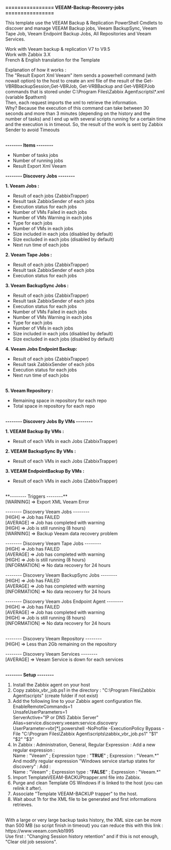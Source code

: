 **================ VEEAM-Backup-Recovery-jobs ================**

This template use the VEEAM Backup & Replication PowerShell Cmdlets to discover and manage VEEAM Backup jobs, Veeam BackupSync, Veeam Tape Job, Veeam Endpoint Backup Jobs, All Repositories and Veeam Services.

Work with Veeam backup & replication V7 to V9.5<br />
Work with Zabbix 3.X<br />
French & English translation for the Template

Explanation of how it works :<br />
The "Result Export Xml Veeam" item sends a powerhell command (with nowait option) to the host to create an xml file of the result of the Get-VBRBbackupSession,Get-VBRJob, Get-VRBBackup and Get-VBREPJob commands that is stored under C:\Program Files\Zabbix Agent\scripts\\*.xml (variable $pathxml)<br />
Then, each request imports the xml to retrieve the information.<br />
Why? Because the execution of this command can take between 30 seconds and more than 3 minutes (depending on the history and the number of tasks) and I end up with several scripts running for a certain time and the execution is in timeout.
So, the result of the work is sent by Zabbix Sender to avoid Timeouts<br /><br />

**-------- Items --------**

  - Number of tasks jobs<br />
  - Number of running jobs<br />
  - Result Export Xml Veeam<br />

**-------- Discovery Jobs --------**

**1. Veeam Jobs :** <br />
  - Result of each jobs (ZabbixTrapper)<br />
  - Result task ZabbixSender of each jobs<br />
  - Execution status for each jobs<br />
  - Number of VMs Failed in each jobs<br />
  - Number of VMs Warning in each jobs<br />
  - Type for each jobs<br />
  - Number of VMs in each jobs<br />
  - Size included in each jobs (disabled by default)<br />
  - Size excluded in each jobs (disabled by default)<br />
  - Next run time of each jobs<br />

**2. Veeam Tape Jobs :**<br />
  - Result of each jobs (ZabbixTrapper)<br />
  - Result task ZabbixSender of each jobs<br />
  - Execution status for each jobs<br />

**3. Veeam BackupSync Jobs :**<br />
  - Result of each jobs (ZabbixTrapper)<br />
  - Result task ZabbixSender of each jobs<br />
  - Execution status for each jobs<br />
  - Number of VMs Failed in each jobs<br />
  - Number of VMs Warning in each jobs<br />
  - Type for each jobs<br />
  - Number of VMs in each jobs<br />
  - Size included in each jobs (disabled by default)<br />
  - Size excluded in each jobs (disabled by default)<br />

**4. Veeam Jobs Endpoint Backup:**<br />
  - Result of each jobs (ZabbixTrapper)<br />
  - Result task ZabbixSender of each jobs<br />
  - Execution status for each jobs<br />
  - Next run time of each jobs<br /><br />

**5. Veeam Repository :**<br />
  - Remaining space in repository for each repo<br />
  - Total space in repository for each repo<br /><br />

**-------- Discovery Jobs By VMs --------**

**1. VEEAM Backup By VMs :**
  - Result of each VMs in each Jobs (ZabbixTrapper)
  
**2. VEEAM BackupSync By VMs :**
  - Result of each VMs in each Jobs (ZabbixTrapper)
  
**3. VEEAM EndpointBackup By VMs :**<br />
  - Result of each VMs in each Jobs (ZabbixTrapper)

<br />
**-------- Triggers --------**<br />
[WARNING] => Export XML Veeam Error <br />

-------- Discovery Veeam Jobs --------<br />
[HIGH] => Job has FAILED <br />
[AVERAGE] => Job has completed with warning  
[HIGH] => Job is still running (8 hours)<br />
[WARNING] => Backup Veeam data recovery problem

-------- Discovery Veeam Tape Jobs --------<br />
[HIGH] => Job has FAILED <br />
[AVERAGE] => Job has completed with warning<br />
[HIGH] => Job is still running (8 hours)<br />
[INFORMATION] => No data recovery for 24 hours<br />

-------- Discovery Veeam BackupSync Jobs --------<br />
[HIGH] => Job has FAILED <br />
[AVERAGE] => Job has completed with warning<br />
[INFORMATION] => No data recovery for 24 hours<br />

-------- Discovery Veeam Jobs Endpoint Agent --------<br />
[HIGH] => Job has FAILED <br />
[AVERAGE] => Job has completed with warning<br />
[HIGH] => Job is still running (8 hours)<br />
[INFORMATION] => No data recovery for 24 hours<br />
<br>

-------- Discovery Veeam Repository --------<br />
[HIGH] => Less than 2Gb remaining on the repository


-------- Discovery Veeam Services --------<br />
[AVERAGE] => Veeam Service is down for each services<br />
<br />

**-------- Setup --------**

1. Install the Zabbix agent on your host
2. Copy zabbix_vbr_job.ps1 in the directory : "C:\Program Files\Zabbix Agent\scripts\" (create folder if not exist)
3. Add the following line to your Zabbix agent configuration file.<br />
EnableRemoteCommands=1 <br />
UnsafeUserParameters=1 <br />
ServerActive="IP or DNS Zabbix Server"<br />
Alias=service.discovery.veeam:service.discovery<br />
UserParameter=vbr[*],powershell -NoProfile -ExecutionPolicy Bypass -File "C:\Program Files\Zabbix Agent\scripts\zabbix_vbr_job.ps1" "$1" "$2" "$3"
4. In Zabbix : Administration, General, Regular Expression : Add a new regular expression :<br /> 
Name : "Veeam"    ;     Expression type : "**TRUE**"     ;     	Expression : "Veeam.\*"<br />
And modify regular expression "Windows service startup states for discovery" : Add : <br />
Name : "Veeam" ; Expression type : "**FALSE**" ; Expression : "Veeam.\*"<br />
5. Import TemplateVEEAM-BACKUPtrapper.xml file into Zabbix. 
6. Purge and clean Template OS Windows if is linked to the host (you can relink it after).
7. Associate "Template VEEAM-BACKUP trapper" to the host.
8. Wait about 1h for the XML file to be generated and first informations retrieves.
<br />
With a large or very large backup tasks history, the XML size can be more than 500 MB (so script finish in timeout) you can reduce this with this link : <br /> 
https://www.veeam.com/kb1995 <br />
Use first : "Changing Session history retention" and if this is not enough, "Clear old job sessions".

